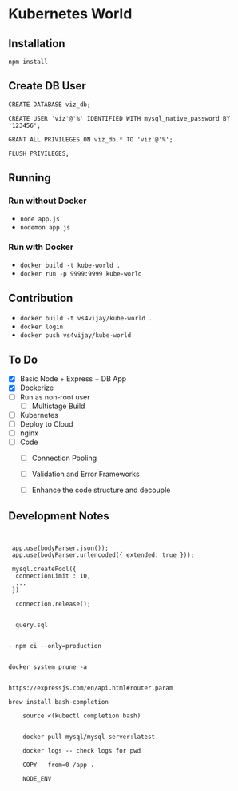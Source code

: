 # Kubernetes World

## Installation

`npm install`



## Create DB User

```
CREATE DATABASE viz_db;

CREATE USER 'viz'@'%' IDENTIFIED WITH mysql_native_password BY '123456';

GRANT ALL PRIVILEGES ON viz_db.* TO 'viz'@'%';

FLUSH PRIVILEGES;
```


## Running

### Run without Docker

- `node app.js`
- `nodemon app.js`

### Run with Docker

- `docker build -t kube-world .`
- `docker run -p 9999:9999 kube-world`



## Contribution
- `docker build -t vs4vijay/kube-world .`
- `docker login`
- `docker push vs4vijay/kube-world`



## To Do

- [x] Basic Node + Express + DB App
- [x] Dockerize
- [ ] Run as non-root user
  - [ ] Multistage Build
- [ ] Kubernetes
- [ ] Deploy to Cloud
- [ ] nginx
- [ ] Code
  - [ ] Connection Pooling
  - [ ] Validation and Error Frameworks
  - [ ] Enhance the code structure and decouple



## Development Notes

```


 app.use(bodyParser.json());
 app.use(bodyParser.urlencoded({ extended: true }));

 mysql.createPool({
  connectionLimit : 10,
  ...
 })

  connection.release();


  query.sql


- npm ci --only=production


docker system prune -a


https://expressjs.com/en/api.html#router.param

brew install bash-completion

    source <(kubectl completion bash)


    docker pull mysql/mysql-server:latest

    docker logs -- check logs for pwd

    COPY --from=0 /app .

    NODE_ENV

    

```